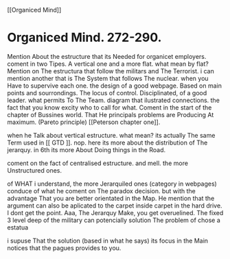 [[Organiced Mind]]
# Organiced Mind. 272-290.
Mention About the estructure that its Needed for organicet employers. coment in two Tipes. A vertical one and a more flat. what mean by flat? Mention on The estructura that follow the militars and The Terrorist. i can mention another that is The System that follows The nuclear. when you Have to supervive each one. the design of a good webpage. Based on main points and sourrondings. The locus of control. Disciplinated, of a good leader. what permits To The Team. diagram that ilustrated connections.
the fact that you know excity who to call for what. Coment in the
start of the chapter of Bussines world. That He principals problems are Producing At maximum. (Pareto principle) [[Peterson chapter one]].

when he Talk about vertical estructure. what mean? its actually The same
Term used in [[ GTD ]]. nop. here its more about the distribution of The jerarquy. in 6th its more About Doing things in the
Road.

coment on the fact of centralised estructure. and mell. the more Unstructured ones.

of WHAT i understand, the more Jerarquiled ones (category in webpages) conduce of what he coment on
The paradox decision. but with the advantage That you
are better orientated in the Map. He mention that the argument can also be aplicated to the carpet inside carpet in the hard drive. I dont get the point. Aaa, The Jerarquy Make, you get overuelined. The fixed 3 level deep of the military can potencially solution The problem of chose a estatua

i supuse That the solution (based in what he says)
its focus in the Main notices that the pagues provides to you.



